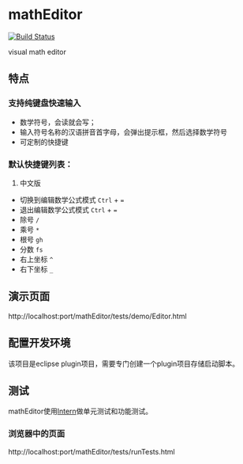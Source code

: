 mathEditor
==========
[![Build Status](https://travis-ci.org/zizibujuan/mathEditor.png?branch=master)](https://travis-ci.org/zizibujuan/mathEditor)

visual math editor

## 特点

### 支持纯键盘快速输入
* 数学符号，会读就会写；
* 输入符号名称的汉语拼音首字母，会弹出提示框，然后选择数学符号
* 可定制的快捷键

### 默认快捷键列表：

1. 中文版
* 切换到编辑数学公式模式 `Ctrl` + `=`
* 退出编辑数学公式模式 `Ctrl` + `=`
* 除号 `/`
* 乘号 `*`
* 根号 `gh`
* 分数 `fs`
* 右上坐标 `^`
* 右下坐标 `_`

## 演示页面
http://localhost:port/mathEditor/tests/demo/Editor.html

## 配置开发环境

该项目是eclipse plugin项目，需要专门创建一个plugin项目存储启动脚本。

## 测试

mathEditor使用[Intern](http://theintern.io/)做单元测试和功能测试。

### 浏览器中的页面

http://localhost:port/mathEditor/tests/runTests.html

